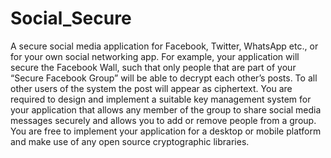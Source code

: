 # Social_Secure
A secure social media application for Facebook, Twitter,
WhatsApp etc., or for your own social networking app. For example, your application will secure the
Facebook Wall, such that only people that are part of your “Secure Facebook Group” will be able to
decrypt each other’s posts. To all other users of the system the post will appear as ciphertext.
You are required to design and implement a suitable key management system for your application that
allows any member of the group to share social media messages securely and allows you to add or
remove people from a group. You are free to implement your application for a desktop or mobile
platform and make use of any open source cryptographic libraries.
